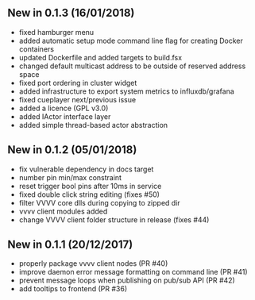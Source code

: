 ## New in 0.1.3 (16/01/2018)

* fixed hamburger menu
* added automatic setup mode command line flag for creating Docker containers
* updated Dockerfile and added targets to build.fsx
* changed default multicast address to be outside of reserved address space
* fixed port ordering in cluster widget
* added infrastructure to export system metrics to influxdb/grafana
* fixed cueplayer next/previous issue
* added a licence (GPL v3.0)
* added IActor interface layer
* added simple thread-based actor abstraction

## New in 0.1.2 (05/01/2018)

* fix vulnerable dependency in docs target
* number pin min/max constraint 
* reset trigger bool pins after 10ms in service
* fixed double click string editing (fixes #50)
* filter VVVV core dlls during copying to zipped dir
* vvvv client modules added
* change VVVV client folder structure in release (fixes #44)

## New in 0.1.1 (20/12/2017)

* properly package vvvv client nodes (PR #40)
* improve daemon error message formatting on command line (PR #41)
* prevent message loops when publishing on pub/sub API (PR #42)
* add tooltips to frontend (PR #36)
